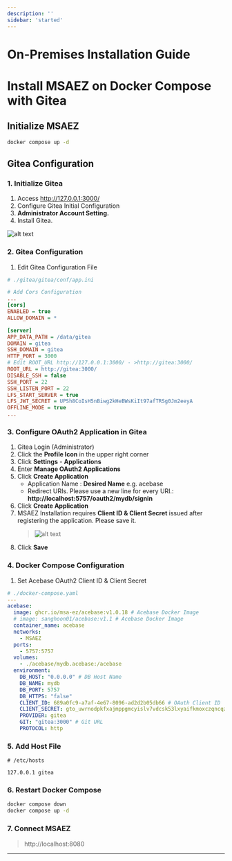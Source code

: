 ```yaml
---
description: ''
sidebar: 'started'
---
```

# On-Premises Installation Guide

# Install MSAEZ on Docker Compose with Gitea

## Initialize MSAEZ

```sh
docker compose up -d
```

## Gitea Configuration

### 1. Initialize Gitea

1. Access http://127.0.0.1:3000/
2. Configure Gitea Initial Configuration
3. **Administrator Account Setting.**
4. Install Gitea.

![alt text](https://github.com/user-attachments/assets/3851af2f-2964-4372-9001-319ab3a2b6de)

### 2. Gitea Configuration

1. Edit Gitea Configuration File

```ini
# ./gitea/gitea/conf/app.ini

# Add Cors Configuration
...
[cors]
ENABLED = true
ALLOW_DOMAIN = *

[server]
APP_DATA_PATH = /data/gitea
DOMAIN = gitea
SSH_DOMAIN = gitea
HTTP_PORT = 3000
# Edit ROOT_URL http://127.0.0.1:3000/ - >http://gitea:3000/
ROOT_URL = http://gitea:3000/
DISABLE_SSH = false
SSH_PORT = 22
SSH_LISTEN_PORT = 22
LFS_START_SERVER = true
LFS_JWT_SECRET = UPSh8CoIsH5nBiwg2kHeBWsKiIt97afTRSg0Jm2eeyA
OFFLINE_MODE = true
...
```

### 3. Configure OAuth2 Application in Gitea

1. Gitea Login (Administrator)
2. Click the **Profile Icon** in the upper right corner
3. Click **Settings** - **Applications**
4. Enter **Manage OAuth2 Applications**
5. Click **Create Application**
   - Application Name : **Desired Name** e.g. acebase
   - Redirect URIs. Please use a new line for every URI.: **http://localhost:5757/oauth2/mydb/signin**
5. Click **Create Application**
6. MSAEZ Installation requires **Client ID & Client Secret** issued after registering the application. Please save it.
   > ![alt text](https://github.com/user-attachments/assets/5b6c5038-1f29-4bcc-b70f-ed7fe004ee97)
7. Click **Save**

### 4. Docker Compose Configuration

1. Set Acebase OAuth2 Client ID & Client Secret

```yml
# ./docker-compose.yaml
---
acebase:
  image: ghcr.io/msa-ez/acebase:v1.0.18 # Acebase Docker Image
  # image: sanghoon01/acebase:v1.1 # Acebase Docker Image
  container_name: acebase
  networks:
    - MSAEZ
  ports:
    - 5757:5757
  volumes:
    - ./acebase/mydb.acebase:/acebase
  environment:
    DB_HOST: "0.0.0.0" # DB Host Name
    DB_NAME: mydb
    DB_PORT: 5757
    DB_HTTPS: "false"
    CLIENT_ID: 689a0fc9-a7af-4e67-8096-ad2d2b05db66 # OAuth Client ID
    CLIENT_SECRET: gto_uwrnodpkfxajmppgmcyislv7vdcsk53lxyaifkmoxczqncqzyi6q # OAuth Client Secret
    PROVIDER: gitea
    GIT: "gitea:3000" # Git URL
    PROTOCOL: http
```

### 5. Add Host File

```text
# /etc/hosts

127.0.0.1 gitea
```

### 6. Restart Docker Compose

```sh
docker compose down
docker compose up -d
```

### 7. Connect MSAEZ

> http://localhost:8080

---

